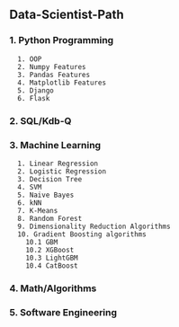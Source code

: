 ## Data-Scientist-Path

### 1. Python Programming
      1. OOP
      2. Numpy Features
      3. Pandas Features
      4. Matplotlib Features
      5. Django
      6. Flask
### 2. SQL/Kdb-Q

### 3. Machine Learning
      1. Linear Regression
      2. Logistic Regression
      3. Decision Tree
      4. SVM
      5. Naive Bayes
      6. kNN
      7. K-Means
      8. Random Forest
      9. Dimensionality Reduction Algorithms
      10. Gradient Boosting algorithms
        10.1 GBM
        10.2 XGBoost
        10.3 LightGBM
        10.4 CatBoost
### 4. Math/Algorithms

### 5. Software Engineering
